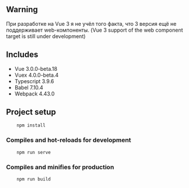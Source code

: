 ## Warning

При разработке на Vue 3 я не учёл того факта, что 3 версия ещё не поддерживает web-компоненты. 
(Vue 3 support of the web component target is still under development)

## Includes

- Vue 3.0.0-beta.18
- Vuex 4.0.0-beta.4
- Typescript 3.9.6
- Babel 7.10.4
- Webpack 4.43.0


## Project setup
```
    npm install
```

### Compiles and hot-reloads for development
```
    npm run serve
```

### Compiles and minifies for production
```
    npm run build
```
